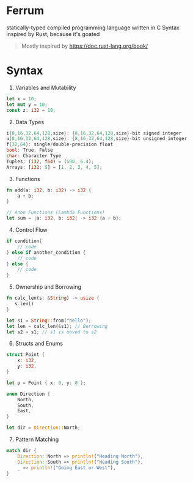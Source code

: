 # Ferrum

statically-typed compiled programming language written in C
Syntax inspired by Rust, because it's goated

> Mostly inspired by https://doc.rust-lang.org/book/

# Syntax 
1. Variables and Mutability
```Rust
let x = 10;
let mut y = 10;
const z: i32 = 10;
```
2. Data Types
```Rust
i{8,16,32,64,128,size}: {8,16,32,64,128,size}-bit signed integer
u{8,16,32,64,128,size}: {8,16,32,64,128,size}-bit unsigned integer
f{32,64}: single/double-precision float
bool: True, False
char: Character Type
Tuples: (i32, f64) = (500, 6.4);
Arrays: [i32; 5] = [1, 2, 3, 4, 5];
```
3. Functions
```Rust
fn add(a: i32, b: i32) -> i32 {
    a + b;
}

// Anon Functions (Lambda Functions)
let sum = |a: i32, b: i32| -> i32 {a + b};
```
4. Control Flow
```Rust
if condition{
    // code
} else if another_condition {
    // code
} else {
    // code
}
```
5. Ownership and Borrowing
```Rust
fn calc_len(s: &String) -> usize {
   s.len() 
}

let s1 = String::from("hello");
let len = calc_len(&s1); // Borrowing
let s2 = s1; // s1 is moved to s2
```
6. Structs and Enums
```Rust
struct Point {
    x: i32,
    y: i32,
}

let p = Point { x: 0, y: 0 };

enum Direction {
    North,
    South,
    East,
}

let dir = Direction::North;
```
7. Pattern Matching
```Rust
match dir {
    Direction::North => println!("Heading North"),
    Direction::South => println!("Heading South"),
    _ => println!("Going East or West"),
}
```








